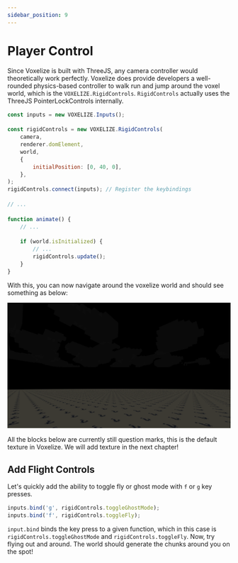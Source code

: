 ```yaml
---
sidebar_position: 9
---
```


# Player Control

Since Voxelize is built with ThreeJS, any camera controller would theoretically work perfectly. Voxelize does provide developers a well-rounded physics-based controller to walk run and jump around the voxel world, which is the `VOXELIZE.RigidControls`. `RigidControls` actually uses the ThreeJS PointerLockControls internally.

```javascript title="main.js"
const inputs = new VOXELIZE.Inputs();

const rigidControls = new VOXELIZE.RigidControls(
    camera,
    renderer.domElement,
    world,
    {
        initialPosition: [0, 40, 0],
    },
);
rigidControls.connect(inputs); // Register the keybindings

// ...

function animate() {
    // ...

    if (world.isInitialized) {
        // ...
        rigidControls.update();
    }
}
```

With this, you can now navigate around the voxelize world and should see something as below:

![](../assets/rigid-controls-basic.png)

All the blocks below are currently still question marks, this is the default texture in Voxelize. We will add texture in the next chapter!

## Add Flight Controls

Let's quickly add the ability to toggle fly or ghost mode with `f` or `g` key presses.

```javascript title="main.js"
inputs.bind('g', rigidControls.toggleGhostMode);
inputs.bind('f', rigidControls.toggleFly);
```

`input.bind` binds the key press to a given function, which in this case is `rigidControls.toggleGhostMode` and `rigidControls.toggleFly`. Now, try flying out and around. The world should generate the chunks around you on the spot!